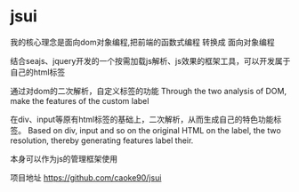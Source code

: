 jsui
=====
我的核心理念是面向dom对象编程,把前端的函数式编程 转换成 面向对象编程


结合seajs、jquery开发的一个按需加载js解析、js效果的框架工具，可以开发属于自己的html标签

通过对dom的二次解析，自定义标签的功能 Through the two analysis of DOM, make the features of the custom label

在div、input等原有html标签的基础上，二次解析，从而生成自己的特色功能标签。 Based on div, input and so on the original HTML on the label, the two resolution, thereby generating features label their.

本身可以作为js的管理框架使用

项目地址 https://github.com/caoke90/jsui


